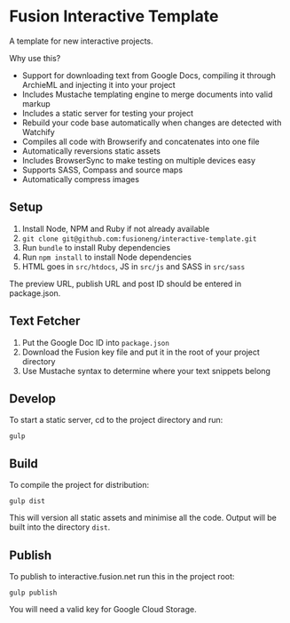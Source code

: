 Fusion Interactive Template
===========================
A template for new interactive projects.

Why use this?
- Support for downloading text from Google Docs, compiling it through ArchieML and injecting it into your project
- Includes Mustache templating engine to merge documents into valid markup
- Includes a static server for testing your project
- Rebuild your code base automatically when changes are detected with Watchify
- Compiles all code with Browserify and concatenates into one file
- Automatically reversions static assets
- Includes BrowserSync to make testing on multiple devices easy
- Supports SASS, Compass and source maps
- Automatically compress images

Setup
-----
1. Install Node, NPM and Ruby if not already available
2. `git clone git@github.com:fusioneng/interactive-template.git`
3. Run `bundle` to install Ruby dependencies
4. Run `npm install` to install Node dependencies
5. HTML goes in `src/htdocs`, JS in `src/js` and SASS in `src/sass`

The preview URL, publish URL and post ID should be entered in package.json.

Text Fetcher
------------
1. Put the Google Doc ID into `package.json`
2. Download the Fusion key file and put it in the root of your project directory
3. Use Mustache syntax to determine where your text snippets belong

Develop
-------
To start a static server, cd to the project directory and run:

	gulp

Build
-----
To compile the project for distribution:

	gulp dist

This will version all static assets and minimise all the code. Output will be built into the directory `dist`.

Publish
-------
To publish to interactive.fusion.net run this in the project root:

	gulp publish

You will need a valid key for Google Cloud Storage.